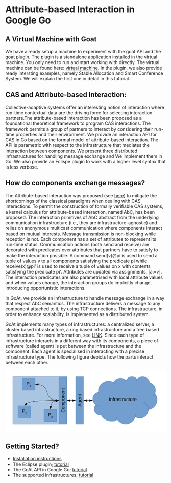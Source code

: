 # Attribute-based Interaction in Google Go

## A Virtual Machine with Goat
We have already setup a machine to experiment with the goat API and the goat plugin. The plugin is a standalone application installed in the virtual machine. You only need to run and start working with directly. The virtual machine can be found here: [virtual machine](https://drive.google.com/file/d/1V0A_8suz3Zh4_qIKc8HKe5F8alL7VWso/view?usp=sharing). In the plugin, we also provide ready intersting examples, namely Stable Allocation and Smart Conference System. We will explain the first one in detail in this tutorial.

## CAS and Attribute-based Interaction:
Collective-adaptive systems offer an interesting notion of interaction where run-time contextual data are the driving force for selecting interaction partners.The attribute-based interaction has been proposed as a foundational theoretical framework to program CAS interactions. The framework permits a group of partners to interact by considering their run-time properties and their environment. 
We provide an interaction API for CAS in Go based on the formal model of attribute-based interaction. The API is parametric with respect to the infrastructure that mediates the interaction between components. We present three distributed infrastructures for handling message exchange and We implement them in Go. We also provide an Eclispe plugin to work with a higher level syntax that is less verbose. 


## How do components exchange messages?
The Attribute-based interaction was proposed (see [here](https://link.springer.com/chapter/10.1007%2F978-3-319-39570-8_1)) to mitigate the shortcomings of the classical paradigms when dealing with CAS interactions. To permit the construction of formally verifiable CAS systems, a kernel calculus for attribute-based interaction, named AbC, has been proposed. The interaction primitives of AbC abstract from the underlying communication infrastructure (i.e., they are infrastructure-agnostic) and relies on anonymous multicast communication where components interact based on mutual interests. Message transmission is non-blocking while reception is not. Each component has a set of attributes to represent its run-time status. Communication actions (both send and receive) are decorated with predicates over attributes that partners have to satisfy to make the interaction possible. A command send(v)@pi is used to send a tuple of values v to all components satisfying the predicate pi while receive(x)@pi' is used to receive a tuple of values on x with contents satisfying the predicate pi'.
Attributes are updated via assignments, [a:=v]. The interaction predicates are also parametrised with local attribute values and when values change, the interaction groups do implicitly change, introducing opportunistic interactions. 

In GoAt, we provide an infrastructure to handle message exchange in a way that respect AbC semantics. The infrastructure delivers a message to any component attached to it, by using TCP connections. The infrastructure, in order to enhance scalability, is implemented as a distributed system. 

GoAt implements many types of infrastructures: a centralized server, a cluster based infrastructure, a ring based infrastructure and a tree based infrastructure. For more information, see [LINK](infrastructure.md). Since each type of infrastructure interacts in a different way with its components, a piece of software (called agent) is put between the infrastructure and the component. Each agent is specialised in interacting with a precise infrastructure type. The following figure depicts how the parts interact between each other.

![Part interaction](abc_component_infrastructure.svg)

## Getting Started?

* [Installation instructions](install.md)
* The Eclipse plugin; [tutorial](plugin.md)
* The GoAt API in Google Go; [tutorial](library.md)
* The supported infrastructures; [tutorial](infrastructure.md)

